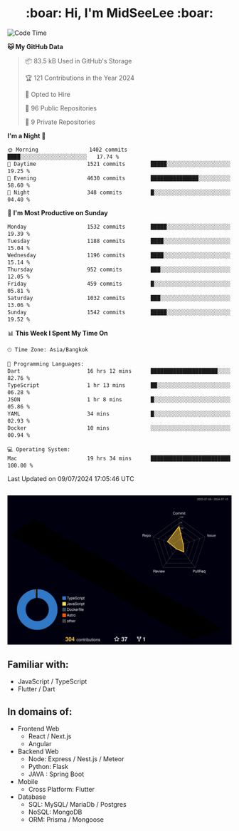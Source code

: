 <h1 align="center"> :boar: Hi, I'm MidSeeLee :boar:</h1>
 
<!--START_SECTION:waka-->
![Code Time](http://img.shields.io/badge/Code%20Time-1%2C785%20hrs%2026%20mins-blue)

**🐱 My GitHub Data** 

> 📦 83.5 kB Used in GitHub's Storage 
 > 
> 🏆 121 Contributions in the Year 2024
 > 
> 💼 Opted to Hire
 > 
> 📜 96 Public Repositories 
 > 
> 🔑 9 Private Repositories 
 > 
**I'm a Night 🦉** 

```text
🌞 Morning                1402 commits        ████░░░░░░░░░░░░░░░░░░░░░   17.74 % 
🌆 Daytime                1521 commits        █████░░░░░░░░░░░░░░░░░░░░   19.25 % 
🌃 Evening                4630 commits        ███████████████░░░░░░░░░░   58.60 % 
🌙 Night                  348 commits         █░░░░░░░░░░░░░░░░░░░░░░░░   04.40 % 
```
📅 **I'm Most Productive on Sunday** 

```text
Monday                   1532 commits        █████░░░░░░░░░░░░░░░░░░░░   19.39 % 
Tuesday                  1188 commits        ████░░░░░░░░░░░░░░░░░░░░░   15.04 % 
Wednesday                1196 commits        ████░░░░░░░░░░░░░░░░░░░░░   15.14 % 
Thursday                 952 commits         ███░░░░░░░░░░░░░░░░░░░░░░   12.05 % 
Friday                   459 commits         █░░░░░░░░░░░░░░░░░░░░░░░░   05.81 % 
Saturday                 1032 commits        ███░░░░░░░░░░░░░░░░░░░░░░   13.06 % 
Sunday                   1542 commits        █████░░░░░░░░░░░░░░░░░░░░   19.52 % 
```


📊 **This Week I Spent My Time On** 

```text
🕑︎ Time Zone: Asia/Bangkok

💬 Programming Languages: 
Dart                     16 hrs 12 mins      █████████████████████░░░░   82.76 % 
TypeScript               1 hr 13 mins        ██░░░░░░░░░░░░░░░░░░░░░░░   06.28 % 
JSON                     1 hr 8 mins         █░░░░░░░░░░░░░░░░░░░░░░░░   05.86 % 
YAML                     34 mins             █░░░░░░░░░░░░░░░░░░░░░░░░   02.93 % 
Docker                   10 mins             ░░░░░░░░░░░░░░░░░░░░░░░░░   00.94 % 

💻 Operating System: 
Mac                      19 hrs 34 mins      █████████████████████████   100.00 % 
```


 Last Updated on 09/07/2024 17:05:46 UTC
<!--END_SECTION:waka-->

##

![](./profile-3d-contrib/profile-night-rainbow.svg)

## Familiar with:
- JavaScript / TypeScript
- Flutter / Dart

## In domains of:
- Frontend Web
  - React / Next.js
  - Angular
- Backend Web
  - Node: Express / Nest.js / Meteor
  - Python: Flask
  - JAVA : Spring Boot
- Mobile
  - Cross Platform: Flutter
- Database
  - SQL: MySQL/ MariaDb / Postgres
  - NoSQL: MongoDB
  - ORM: Prisma / Mongoose
